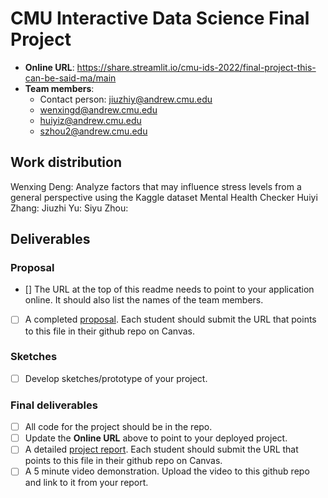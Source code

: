 # CMU Interactive Data Science Final Project

* **Online URL**: https://share.streamlit.io/cmu-ids-2022/final-project-this-can-be-said-ma/main
* **Team members**:
  * Contact person: jiuzhiy@andrew.cmu.edu
  * wenxingd@andrew.cmu.edu
  * huiyiz@andrew.cmu.edu
  * szhou2@andrew.cmu.edu

## Work distribution
Wenxing Deng: Analyze factors that may influence stress levels from a general perspective using the Kaggle dataset Mental Health Checker
Huiyi Zhang:
Jiuzhi Yu:
Siyu Zhou:

## Deliverables

### Proposal

- [] The URL at the top of this readme needs to point to your application online. It should also list the names of the team members.
- [ ] A completed [proposal](Proposal.md). Each student should submit the URL that points to this file in their github repo on Canvas.

### Sketches

- [ ] Develop sketches/prototype of your project.

### Final deliverables

- [ ] All code for the project should be in the repo.
- [ ] Update the **Online URL** above to point to your deployed project.
- [ ] A detailed [project report](Report.md).  Each student should submit the URL that points to this file in their github repo on Canvas.
- [ ] A 5 minute video demonstration.  Upload the video to this github repo and link to it from your report.
